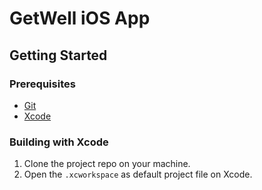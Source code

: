 # GetWell iOS App

## Getting Started

### Prerequisites

- [Git](https://git-scm.com/)
- [Xcode](https://developer.apple.com/xcode/)


### Building with Xcode

1. Clone the project repo on your machine.
2. Open the `.xcworkspace` as default project file on Xcode.
